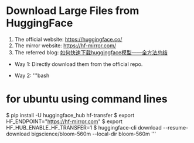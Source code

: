 # Download Large Files from HuggingFace

1) The official website: https://huggingface.co/
2) The mirror website: https://hf-mirror.com/
3) The referred blog: [如何快速下载huggingface模型——全方法总结](https://www.yunqiic.com/2024/01/04/%E5%A6%82%E4%BD%95%E5%BF%AB%E9%80%9F%E4%B8%8B%E8%BD%BDhuggingface%E6%A8%A1%E5%9E%8B-%E5%85%A8%E6%96%B9%E6%B3%95%E6%80%BB%E7%BB%93/)

* Way 1:
Directly download them from the official repo.

* Way 2:
'''bash
# for ubuntu using command lines
$ pip install -U huggingface_hub hf-transfer
$ export HF_ENDPOINT="https://hf-mirror.com"
$ export HF_HUB_ENABLE_HF_TRANSFER=1
$ huggingface-cli download --resume-download bigscience/bloom-560m --local-dir bloom-560m
'''
